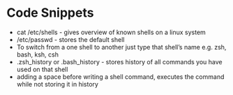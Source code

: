# Code Snippets

- cat /etc/shells - gives overview of known shells on a linux system
- /etc/passwd - stores the default shell
- To switch from a one shell to another just type that shell’s name e.g. zsh, bash, ksh, csh
- .zsh_history or .bash_history - stores history of all commands you have used on that shell
- adding a space before writing a shell command, executes the command while not storing it in history


